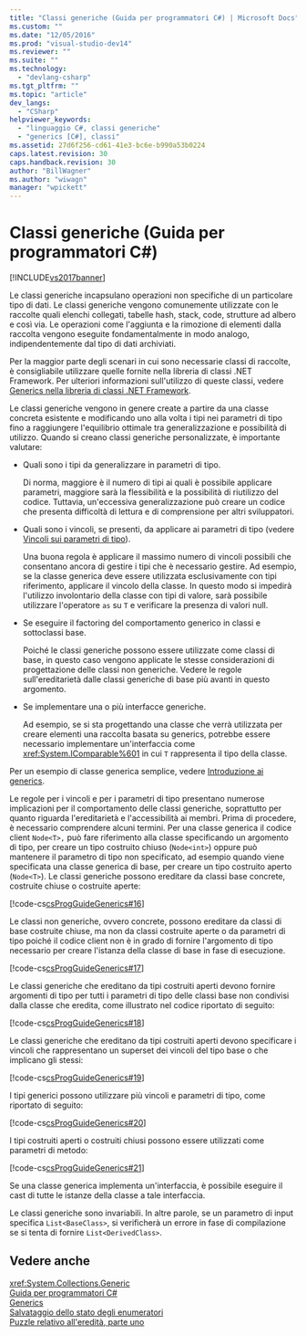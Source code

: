 ```yaml
---
title: "Classi generiche (Guida per programmatori C#) | Microsoft Docs"
ms.custom: ""
ms.date: "12/05/2016"
ms.prod: "visual-studio-dev14"
ms.reviewer: ""
ms.suite: ""
ms.technology: 
  - "devlang-csharp"
ms.tgt_pltfrm: ""
ms.topic: "article"
dev_langs: 
  - "CSharp"
helpviewer_keywords: 
  - "linguaggio C#, classi generiche"
  - "generics [C#], classi"
ms.assetid: 27d6f256-cd61-41e3-bc6e-b990a53b0224
caps.latest.revision: 30
caps.handback.revision: 30
author: "BillWagner"
ms.author: "wiwagn"
manager: "wpickett"
---
```

# Classi generiche (Guida per programmatori C#)
[!INCLUDE[vs2017banner](../../../csharp/includes/vs2017banner.md)]

Le classi generiche incapsulano operazioni non specifiche di un particolare tipo di dati.  Le classi generiche vengono comunemente utilizzate con le raccolte quali elenchi collegati, tabelle hash, stack, code, strutture ad albero e così via.  Le operazioni come l'aggiunta e la rimozione di elementi dalla raccolta vengono eseguite fondamentalmente in modo analogo, indipendentemente dal tipo di dati archiviati.  
  
 Per la maggior parte degli scenari in cui sono necessarie classi di raccolte, è consigliabile utilizzare quelle fornite nella libreria di classi .NET Framework.  Per ulteriori informazioni sull'utilizzo di queste classi, vedere [Generics nella libreria di classi .NET Framework](../../../csharp/programming-guide/generics/generics-in-the-net-framework-class-library.md).  
  
 Le classi generiche vengono in genere create a partire da una classe concreta esistente e modificando uno alla volta i tipi nei parametri di tipo fino a raggiungere l'equilibrio ottimale tra generalizzazione e possibilità di utilizzo.  Quando si creano classi generiche personalizzate, è importante valutare:  
  
-   Quali sono i tipi da generalizzare in parametri di tipo.  
  
     Di norma, maggiore è il numero di tipi ai quali è possibile applicare parametri, maggiore sarà la flessibilità e la possibilità di riutilizzo del codice.  Tuttavia, un'eccessiva generalizzazione può creare un codice che presenta difficoltà di lettura e di comprensione per altri sviluppatori.  
  
-   Quali sono i vincoli, se presenti, da applicare ai parametri di tipo \(vedere [Vincoli sui parametri di tipo](../../../csharp/programming-guide/generics/constraints-on-type-parameters.md)\).  
  
     Una buona regola è applicare il massimo numero di vincoli possibili che consentano ancora di gestire i tipi che è necessario gestire.  Ad esempio, se la classe generica deve essere utilizzata esclusivamente con tipi riferimento, applicare il vincolo della classe.  In questo modo si impedirà l'utilizzo involontario della classe con tipi di valore, sarà possibile utilizzare l'operatore `as` su `T` e verificare la presenza di valori null.  
  
-   Se eseguire il factoring del comportamento generico in classi e sottoclassi base.  
  
     Poiché le classi generiche possono essere utilizzate come classi di base, in questo caso vengono applicate le stesse considerazioni di progettazione delle classi non generiche.  Vedere le regole sull'ereditarietà dalle classi generiche di base più avanti in questo argomento.  
  
-   Se implementare una o più interfacce generiche.  
  
     Ad esempio, se si sta progettando una classe che verrà utilizzata per creare elementi una raccolta basata su generics, potrebbe essere necessario implementare un'interfaccia come <xref:System.IComparable%601> in cui `T` rappresenta il tipo della classe.  
  
 Per un esempio di classe generica semplice, vedere [Introduzione ai generics](../../../csharp/programming-guide/generics/introduction-to-generics.md).  
  
 Le regole per i vincoli e per i parametri di tipo presentano numerose implicazioni per il comportamento delle classi generiche, soprattutto per quanto riguarda l'ereditarietà e l'accessibilità ai membri.  Prima di procedere, è necessario comprendere alcuni termini.  Per una classe generica il codice client `Node<T>,` può fare riferimento alla classe specificando un argomento di tipo, per creare un tipo costruito chiuso \(`Node<int>`\)  oppure può mantenere il parametro di tipo non specificato, ad esempio quando viene specificata una classe generica di base, per creare un tipo costruito aperto \(`Node<T>`\).  Le classi generiche possono ereditare da classi base concrete, costruite chiuse o costruite aperte:  
  
 [!code-cs[csProgGuideGenerics#16](../../../csharp/programming-guide/generics/codesnippet/CSharp/generic-classes_1.cs)]  
  
 Le classi non generiche, ovvero concrete, possono ereditare da classi di base costruite chiuse, ma non da classi costruite aperte o da parametri di tipo poiché il codice client non è in grado di fornire l'argomento di tipo necessario per creare l'istanza della classe di base in fase di esecuzione.  
  
 [!code-cs[csProgGuideGenerics#17](../../../csharp/programming-guide/generics/codesnippet/CSharp/generic-classes_2.cs)]  
  
 Le classi generiche che ereditano da tipi costruiti aperti devono fornire argomenti di tipo per tutti i parametri di tipo delle classi base non condivisi dalla classe che eredita, come illustrato nel codice riportato di seguito:  
  
 [!code-cs[csProgGuideGenerics#18](../../../csharp/programming-guide/generics/codesnippet/CSharp/generic-classes_3.cs)]  
  
 Le classi generiche che ereditano da tipi costruiti aperti devono specificare i vincoli che rappresentano un superset dei vincoli del tipo base o che implicano gli stessi:  
  
 [!code-cs[csProgGuideGenerics#19](../../../csharp/programming-guide/generics/codesnippet/CSharp/generic-classes_4.cs)]  
  
 I tipi generici possono utilizzare più vincoli e parametri di tipo, come riportato di seguito:  
  
 [!code-cs[csProgGuideGenerics#20](../../../csharp/programming-guide/generics/codesnippet/CSharp/generic-classes_5.cs)]  
  
 I tipi costruiti aperti o costruiti chiusi possono essere utilizzati come parametri di metodo:  
  
 [!code-cs[csProgGuideGenerics#21](../../../csharp/programming-guide/generics/codesnippet/CSharp/generic-classes_6.cs)]  
  
 Se una classe generica implementa un'interfaccia, è possibile eseguire il cast di tutte le istanze della classe a tale interfaccia.  
  
 Le classi generiche sono invariabili.  In altre parole, se un parametro di input specifica `List<BaseClass>`, si verificherà un errore in fase di compilazione se si tenta di fornire `List<DerivedClass>`.  
  
## Vedere anche  
 <xref:System.Collections.Generic>   
 [Guida per programmatori C\#](../../../csharp/programming-guide/index.md)   
 [Generics](../../../csharp/programming-guide/generics/index.md)   
 [Salvataggio dello stato degli enumeratori](http://go.microsoft.com/fwlink/?LinkId=112390)   
 [Puzzle relativo all'eredità, parte uno](http://go.microsoft.com/fwlink/?LinkId=112380)